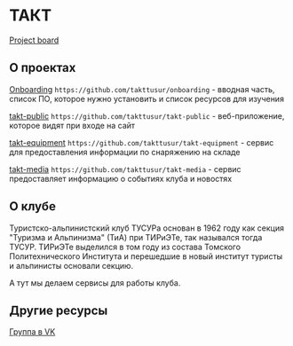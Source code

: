 # ТАКТ
[Project board](https://github.com/orgs/takttusur/projects/3)

## О проектах
[Onboarding](https://github.com/takttusur/onboarding) `https://github.com/takttusur/onboarding` - вводная часть, список ПО, которое нужно установить и список ресурсов для изучения

[takt-public](https://github.com/takttusur/takt-public) `https://github.com/takttusur/takt-public` - веб-приложение, которое видят при входе на сайт

[takt-equipment](https://github.com/takttusur/takt-equipment) `https://github.com/takttusur/takt-equipment` - сервис для предоставления информации по снаряжению на складе

[takt-media](https://github.com/takttusur/takt-media) `https://github.com/takttusur/takt-media` - сервис предоставляет информацию о событиях клуба и новостях

## О клубе
Туристско-альпинистский клуб ТУСУРа основан в 1962 году как секция "Туризма и Альпинизма" (ТиА) при ТИРиЭТе, так назывался тогда ТУСУР. ТИРиЭТе выделился в том году из состава Томского Политехнического Института и перешедшие в новый институт туристы и альпинисты основали секцию.

А тут мы делаем сервисы для работы клуба.

## Другие ресурсы
[Группа в VK](https://vk.com/takt_tusur)
